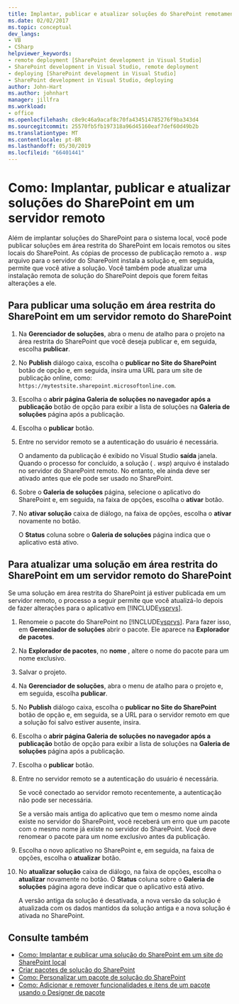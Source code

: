 ```yaml
---
title: Implantar, publicar e atualizar soluções do SharePoint remotamente
ms.date: 02/02/2017
ms.topic: conceptual
dev_langs:
- VB
- CSharp
helpviewer_keywords:
- remote deployment [SharePoint development in Visual Studio]
- SharePoint development in Visual Studio, remote deployment
- deploying [SharePoint development in Visual Studio]
- SharePoint development in Visual Studio, deploying
author: John-Hart
ms.author: johnhart
manager: jillfra
ms.workload:
- office
ms.openlocfilehash: c8e9c46a9acaf8c70fa434514785276f9ba343d4
ms.sourcegitcommit: 25570fb5fb197318a96d45160eaf7def60d49b2b
ms.translationtype: MT
ms.contentlocale: pt-BR
ms.lasthandoff: 05/30/2019
ms.locfileid: "66401441"
---
```

# <a name="how-to-deploy-publish-and-upgrade-sharepoint-solutions-on-a-remote-server"></a>Como: Implantar, publicar e atualizar soluções do SharePoint em um servidor remoto
  Além de implantar soluções do SharePoint para o sistema local, você pode publicar soluções em área restrita do SharePoint em locais remotos ou sites locais do SharePoint. As cópias de processo de publicação remoto a *. wsp* arquivo para o servidor do SharePoint instala a solução e, em seguida, permite que você ative a solução. Você também pode atualizar uma instalação remota de solução do SharePoint depois que forem feitas alterações a ele.

## <a name="to-publish-a-sandboxed-sharepoint-solution-to-a-remote-sharepoint-server"></a>Para publicar uma solução em área restrita do SharePoint em um servidor remoto do SharePoint

1. Na **Gerenciador de soluções**, abra o menu de atalho para o projeto na área restrita do SharePoint que você deseja publicar e, em seguida, escolha **publicar**.

2. No **Publish** diálogo caixa, escolha o **publicar no Site do SharePoint** botão de opção e, em seguida, insira uma URL para um site de publicação online, como: `https://mytestsite.sharepoint.microsoftonline.com`.

3. Escolha o **abrir página Galeria de soluções no navegador após a publicação** botão de opção para exibir a lista de soluções na **Galeria de soluções** página após a publicação.

4. Escolha o **publicar** botão.

5. Entre no servidor remoto se a autenticação do usuário é necessária.

     O andamento da publicação é exibido no Visual Studio **saída** janela. Quando o processo for concluído, a solução ( *. wsp*) arquivo é instalado no servidor do SharePoint remoto. No entanto, ele ainda deve ser ativado antes que ele pode ser usado no SharePoint.

6. Sobre o **Galeria de soluções** página, selecione o aplicativo do SharePoint e, em seguida, na faixa de opções, escolha o **ativar** botão.

7. No **ativar solução** caixa de diálogo, na faixa de opções, escolha o **ativar** novamente no botão.

     O **Status** coluna sobre o **Galeria de soluções** página indica que o aplicativo está ativo.

## <a name="to-upgrade-a-sandboxed-sharepoint-solution-on-a-remote-sharepoint-server"></a>Para atualizar uma solução em área restrita do SharePoint em um servidor remoto do SharePoint
 Se uma solução em área restrita do SharePoint já estiver publicada em um servidor remoto, o processo a seguir permite que você atualizá-lo depois de fazer alterações para o aplicativo em [!INCLUDE[vsprvs](../sharepoint/includes/vsprvs-md.md)].

1. Renomeie o pacote do SharePoint no [!INCLUDE[vsprvs](../sharepoint/includes/vsprvs-md.md)]. Para fazer isso, em **Gerenciador de soluções** abrir o pacote. Ele aparece na **Explorador de pacotes**.

2. Na **Explorador de pacotes**, no **nome** , altere o nome do pacote para um nome exclusivo.

3. Salvar o projeto.

4. Na **Gerenciador de soluções**, abra o menu de atalho para o projeto e, em seguida, escolha **publicar**.

5. No **Publish** diálogo caixa, escolha o **publicar no Site do SharePoint** botão de opção e, em seguida, se a URL para o servidor remoto em que a solução foi salvo estiver ausente, insira.

6. Escolha o **abrir página Galeria de soluções no navegador após a publicação** botão de opção para exibir a lista de soluções na **Galeria de soluções** página após a publicação.

7. Escolha o **publicar** botão.

8. Entre no servidor remoto se a autenticação do usuário é necessária.

     Se você conectado ao servidor remoto recentemente, a autenticação não pode ser necessária.

     Se a versão mais antiga do aplicativo que tem o mesmo nome ainda existe no servidor do SharePoint, você receberá um erro que um pacote com o mesmo nome já existe no servidor do SharePoint. Você deve renomear o pacote para um nome exclusivo antes da publicação.

9. Escolha o novo aplicativo no SharePoint e, em seguida, na faixa de opções, escolha o **atualizar** botão.

10. No **atualizar solução** caixa de diálogo, na faixa de opções, escolha o **atualizar** novamente no botão. O **Status** coluna sobre o **Galeria de soluções** página agora deve indicar que o aplicativo está ativo.

     A versão antiga da solução é desativada, a nova versão da solução é atualizada com os dados mantidos da solução antiga e a nova solução é ativada no SharePoint.

## <a name="see-also"></a>Consulte também
- [Como: Implantar e publicar uma solução do SharePoint em um site do SharePoint local](../sharepoint/how-to-deploy-and-publish-a-sharepoint-solution-to-a-local-sharepoint-site.md)
- [Criar pacotes de solução do SharePoint](../sharepoint/creating-sharepoint-solution-packages.md)
- [Como: Personalizar um pacote de solução do SharePoint](../sharepoint/how-to-customize-a-sharepoint-solution-package.md)
- [Como: Adicionar e remover funcionalidades e itens de um pacote usando o Designer de pacote](../sharepoint/how-to-add-and-remove-features-and-items-to-a-package-by-using-the-package-designer.md)
